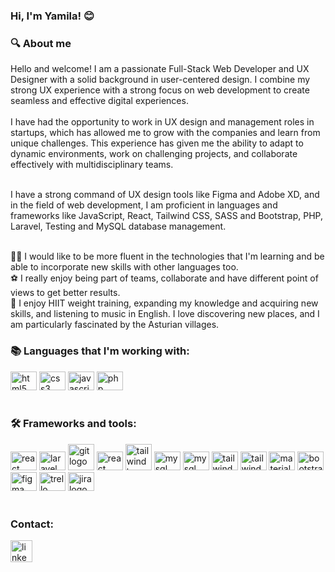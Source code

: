 ### Hi, I'm Yamila! 😊
<h3 align="left"> 🔍 About me</h3>
Hello and welcome! I am a passionate Full-Stack Web Developer and UX Designer with a solid background in user-centered design. I combine my strong UX experience with a strong focus on web development to create seamless and effective digital experiences.<br><br>
I have had the opportunity to work in UX design and management roles in startups, which has allowed me to grow with the companies and learn from unique challenges. This experience has given me the ability to adapt to dynamic environments, work on challenging projects, and collaborate effectively with multidisciplinary teams.<br><br>

I have a strong command of UX design tools like Figma and Adobe XD, and in the field of web development, I am proficient in languages and frameworks like JavaScript, React, Tailwind CSS, SASS and Bootstrap, PHP, Laravel, Testing and MySQL database management.<br><br>

🧚🏼 I would like to be more fluent in the technologies that I'm learning and be able to incorporate new skills with other languages too.<br>
⚽️ I really enjoy being part of teams, collaborate and have different point of views to get better results.<br>
🤍 I enjoy HIIT weight training, expanding my knowledge and acquiring new skills, and listening to music in English. I love discovering new places, and I am particularly fascinated by the Asturian villages.



<h3 align="left">📚 Languages that I'm working with:</h3>
<div align="left">
  <img src="https://cdn.jsdelivr.net/gh/devicons/devicon/icons/html5/html5-original.svg" height="30" width="42" alt="html5 logo"  />
  <img src="https://cdn.jsdelivr.net/gh/devicons/devicon/icons/css3/css3-original.svg" height="30" width="42" alt="css3 logo"  />
  <img src="https://cdn.jsdelivr.net/gh/devicons/devicon/icons/javascript/javascript-original.svg" height="30" width="42" alt="javascript logo"  /> 
  <img src="https://cdn.jsdelivr.net/gh/devicons/devicon/icons/php/php-original.svg" height="30" width="42" alt="php logo"/>   
</div></br>


<h3 align="left">🛠 Frameworks and tools:</h3>
<div align="left">
  <img src="https://cdn.jsdelivr.net/gh/devicons/devicon/icons/react/react-original.svg" height="30" width="42" alt="react logo"/>   
  <img src="https://cdn.jsdelivr.net/gh/devicons/devicon/icons/laravel/laravel-original.svg" height="30" width="42" alt="laravel logo"/>
  <img src="https://cdn.jsdelivr.net/gh/devicons/devicon/icons/git/git-original-wordmark.svg"  height="42" width="42" alt="git logo"/>
  <img src="https://cdn.jsdelivr.net/gh/devicons/devicon/icons/sass/sass-original.svg" height="30" width="42" alt="react logo"/>
  <img src="https://cdn.jsdelivr.net/gh/devicons/devicon/icons/mysql/mysql-original-wordmark.svg" height="42" width="42" alt="tailwind logo" /> 
  <img src="https://cdn.jsdelivr.net/gh/devicons/devicon/icons/jest/jest-plain.svg" height="30" width="42" alt="mysql logo" />
  <img src="https://cdn.jsdelivr.net/gh/devicons/devicon/icons/vitest/vitest-original.svg" height="30" width="42" alt="mysql logo" />
  <img src="https://cdn.jsdelivr.net/gh/devicons/devicon/icons/tailwindcss/tailwindcss-original.svg" height="30" width="42" alt="tailwind logo" /> 
  <img src="https://cdn.jsdelivr.net/gh/devicons/devicon/icons/vscode/vscode-original-wordmark.svg" height="30" width="42" alt="tailwind logo" />
  <img src="https://cdn.jsdelivr.net/gh/devicons/devicon/icons/materialui/materialui-original.svg" height="30" width="42" alt="materialui logo"/>
  <img src="https://cdn.jsdelivr.net/gh/devicons/devicon/icons/bootstrap/bootstrap-original.svg" height="30" width="42" alt="bootstrap logo" />
  <img src="https://cdn.jsdelivr.net/gh/devicons/devicon/icons/figma/figma-original.svg" height="30" width="42" alt="figma logo"/>  
  <img src="https://cdn.jsdelivr.net/gh/devicons/devicon/icons/trello/trello-plain.svg" height="30" width="42" alt="trello logo" />
  <img src="https://cdn.jsdelivr.net/gh/devicons/devicon/icons/jira/jira-original.svg" height="30" width="42" alt="jira logo" />
  
  
</div></br>
 
 <h3 align="left">Contact:</h3>
 <div align="left">
 <a href="https://www.linkedin.com/in/yamila-ranea/"> <img src="https://img.shields.io/static/v1?message=LinkedIn&logo=linkedin&label=&color=0077B5&logoColor=white&labelColor=&style=for-the-badge" height="35" alt="linkedin logo"  /></a>
</div>

